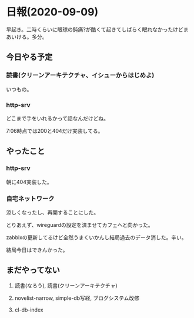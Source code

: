 # 日報(2020-09-09)

早起き。二時くらいに眼球の鈍痛?が酷くて起きてしばらく眠れなかったけどまあいける。多分。

## 今日やる予定

### 読書(クリーンアーキテクチャ、イシューからはじめよ)

いつもの。

### http-srv

どこまで手をいれるかって話なんだけどね。

7:06時点では200と404だけ実装してる。

## やったこと

### http-srv

朝に404実装した。

### 自宅ネットワーク

涼しくなったし、再開することにした。

とりあえず、wireguardの設定を済ませてカフェへと向かった。

zabbixの更新してるけど全然うまくいかんし結局過去のデータ消した。辛い。

結局今日はできんかった。

## まだやってない

1. 読書(なろう), 読書(クリーンアーキテクチャ)

2. novelist-narrow, simple-db写経, ブログシステム改修

3. cl-db-index
